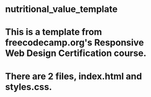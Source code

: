 # nutritional_value_template
# This is a template from freecodecamp.org's Responsive Web Design Certification course.
# There are 2 files, index.html and styles.css.
